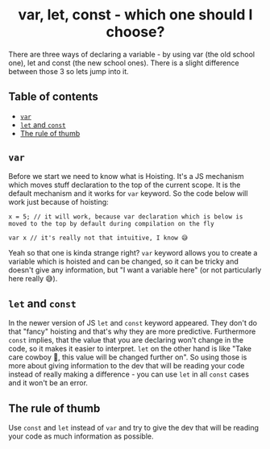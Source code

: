 <div align="center">
    <h1>var, let, const - which one should I choose?</h1>
</div>

There are three ways of declaring a variable - by using var (the old school one), let and const (the new school ones). There is a slight difference between those 3 so lets jump into it.

<h2>Table of contents</h2>

- [`var`](#var)
- [`let` and `const`](#let-and-const)
- [The rule of thumb](#the-rule-of-thumb)

## `var`

Before we start we need to know what is Hoisting. It's a JS mechanism which moves stuff declaration to the top of the current scope. It is the default mechanism and it works for `var` keyword. So the code below will work just because of hoisting:

```
x = 5; // it will work, because var declaration which is below is moved to the top by default during compilation on the fly

var x // it's really not that intuitive, I know 😅
```

Yeah so that one is kinda strange right? `var` keyword allows you to create a variable which is hoisted and can be changed, so it can be tricky and doesn't give any information, but "I want a variable here" (or not particularly here really 😅).

## `let` and `const`

In the newer version of JS `let` and `const` keyword appeared. They don't do that "fancy" hoisting and that's why they are more predictive. Furthermore `const` implies, that the value that you are declaring won't change in the code, so it makes it easier to interpret. `let` on the other hand is like "Take care cowboy 🤠, this value will be changed further on". So using those is more about
giving information to the dev that will be reading your code instead of really making a difference - you can use `let` in all `const` cases and it won't be an error.

## The rule of thumb

Use `const` and `let` instead of `var` and try to give the dev that will be reading your code as much information as possible.